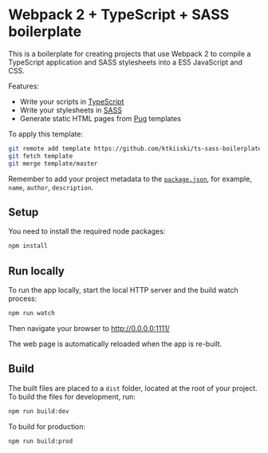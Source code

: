 # Webpack 2 + TypeScript + SASS boilerplate

This is a boilerplate for creating projects that use Webpack 2 to compile a TypeScript application and SASS stylesheets into a ES5 JavaScript and CSS.

Features:

- Write your scripts in [TypeScript](http://www.typescriptlang.org/)
- Write your stylesheets in [SASS](http://sass-lang.com/)
- Generate static HTML pages from [Pug](https://pugjs.org/) templates

To apply this template:

```bash
git remote add template https://github.com/ktkiiski/ts-sass-boilerplate.git
git fetch template
git merge template/master
```

Remember to add your project metadata to the [`package.json`](./package.json), for example, `name`, `author`, `description`.

## Setup

You need to install the required node packages:

```bash
npm install
```

## Run locally

To run the app locally, start the local HTTP server and the build watch process:

```bash
npm run watch
```

Then navigate your browser to http://0.0.0.0:1111/

The web page is automatically reloaded when the app is re-built.

## Build

The built files are placed to a `dist` folder, located at the root of your project.
To build the files for development, run:

```bash
npm run build:dev
```

To build for production:

```bash
npm run build:prod
```
